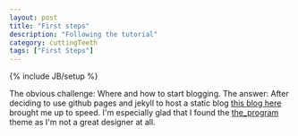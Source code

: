 ```yaml
---
layout: post
title: "First steps"
description: "Following the tutorial"
category: cuttingTeeth
tags: ["First Steps"]
---
```

{% include JB/setup %}

The obvious challenge: Where and how to start blogging. The answer: After deciding to use github pages and jekyll to
host a static blog [this blog here](http://blended.co.nz/tech/2012/01/15/blogging-fun-part-2-set-up) brought me up to speed.
I'm especially glad that I  found the [the_program](https://github.com/jekyllbootstrap/theme-the-program) theme as I'm
not a great designer at all.
